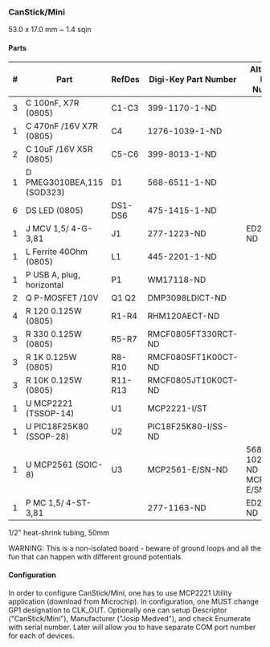 ### CanStick/Mini ###

53.0 x 17.0 mm ~ 1.4 sqin


#### Parts ####

|  # | Part                             | RefDes  | Digi-Key Part Number       | Alternate Part Number           |
|---:|----------------------------------|---------|----------------------------|---------------------------------|
|  3 | C 100nF, X7R (0805)              | C1-C3   | 399-1170-1-ND              |                                 |
|  1 | C 470nF /16V X7R (0805)          | C4      | 1276-1039-1-ND             |                                 |
|  2 | C 10uF /16V X5R (0805)           | C5-C6   | 399-8013-1-ND              |                                 |
|  1 | D PMEG3010BEA,115 (SOD323)       | D1      | 568-6511-1-ND              |                                 |
|  6 | DS LED (0805)                    | DS1-DS6 | 475-1415-1-ND              |                                 |
|  1 | J MCV 1,5/ 4-G-3,81              | J1      | 277-1223-ND                | ED2821-ND                       |
|  1 | L Ferrite 40Ohm (0805)           | L1      | 445-2201-1-ND              |                                 |
|  1 | P USB A, plug, horizontal        | P1      | WM17118-ND                 |                                 |
|  2 | Q P-MOSFET /10V                  | Q1 Q2   | DMP3098LDICT-ND            |                                 |
|  4 | R 120 0.125W (0805)              | R1-R4   | RHM120AECT-ND              |                                 |
|  3 | R 330 0.125W (0805)              | R5-R7   | RMCF0805FT330RCT-ND        |                                 |
|  3 | R 1K 0.125W (0805)               | R8-R10  | RMCF0805FT1K00CT-ND        |                                 |
|  3 | R 10K 0.125W (0805)              | R11-R13 | RMCF0805JT10K0CT-ND        |                                 |
|  1 | U MCP2221 (TSSOP-14)             | U1      | MCP2221-I/ST               |                                 |
|  1 | U PIC18F25K80 (SSOP-28)          | U2      | PIC18F25K80-I/SS-ND        |                                 |
|  1 | U MCP2561 (SOIC-8)               | U3      | MCP2561-E/SN-ND            | 568-10289-1-ND  MCP2562-E/SN-ND |
|  1 | P MC 1,5/ 4-ST-3,81              |         | 277-1163-ND                | ED2877-ND                       |

1/2" heat-shrink tubing, 50mm


WARNING: This is a non-isolated board - beware of ground loops and all the fun
that can happen with different ground potentials.



#### Configuration ####

In order to configure CanStick/Mini, one has to use MCP2221 Utility application
(download from Microchip). In configuration, one MUST change GP1 designation to
CLK_OUT. Optionally one can setup Descriptor ("CanStick/Mini"), Manufacturer
("Josip Medved"), and check Enumerate with serial number. Later will allow you
to have separate COM port number for each of devices.
